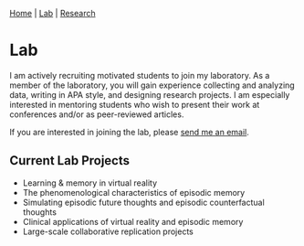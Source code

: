 [Home](https://jaredbranch.github.io/) | [Lab](https://jaredbranch.github.io/lab) | [Research](https://jaredbranch.github.io/research)
# Lab

I am actively recruiting motivated students to join my laboratory. As a member of the laboratory, you will gain experience collecting and analyzing data, writing in APA style, and designing research projects. I am especially interested in mentoring students who wish to present their work at conferences and/or as peer-reviewed articles. 

If you are interested in joining the lab, please [send me an email](mailto:Jared.Branch@Avila.edu).

## Current Lab Projects
* Learning & memory in virtual reality
* The phenomenological characteristics of episodic memory
* Simulating episodic future thoughts and episodic counterfactual thoughts
* Clinical applications of virtual reality and episodic memory
* Large-scale collaborative replication projects

